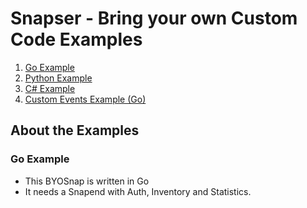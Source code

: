# Snapser - Bring your own Custom Code Examples

1. [Go Example](https://github.com/snapser-community/snapser-byosnaps/tree/main/byosnap-go)
2. [Python Example](https://github.com/snapser-community/snapser-byosnaps/tree/main/byosnap-python)
3. [C# Example](https://github.com/snapser-community/snapser-byosnaps/tree/main/ByoSnapCSharp)
4. [Custom Events Example (Go)](https://github.com/snapser-community/snapser-byosnaps/tree/main/byosnap-rewards)


## About the Examples
### Go Example
- This BYOSnap is written in Go
- It needs a Snapend with Auth, Inventory and Statistics.